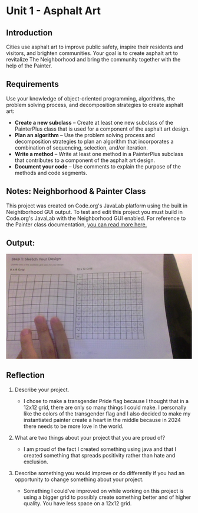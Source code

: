 # Unit 1 - Asphalt Art

## Introduction

Cities use asphalt art to improve public safety, inspire their residents and visitors, and brighten communities. Your goal is to create asphalt art to revitalize The Neighborhood and bring the community together with the help of the Painter.

## Requirements

Use your knowledge of object-oriented programming, algorithms, the problem solving process, and decomposition strategies to create asphalt art:
- **Create a new subclass** – Create at least one new subclass of the PainterPlus class that is used for a component of the asphalt art design.
- **Plan an algorithm** – Use the problem solving process and decomposition strategies to plan an algorithm that incorporates a combination of sequencing, selection, and/or iteration.
- **Write a method** – Write at least one method in a PainterPlus subclass that contributes to a component of the asphalt art design.
- **Document your code** – Use comments to explain the purpose of the methods and code segments.

## Notes: Neighborhood & Painter Class

This project was created on Code.org's JavaLab platform using the built in Neightborhood GUI output. To test and edit this project you must build in Code.org's JavaLab with the Neighborhood GUI enabled. For reference to the Painter class documentation, [you can read more here.](https://studio.code.org/docs/ide/javalab/classes/Painter)

## Output:

![Original Design](WIN_20240914_20_33_25_Pro.jpg)

## Reflection

1. Describe your project.

   - I chose to make a transgender Pride flag because I thought that in a 12x12 grid, there are only so many things I could make. I personally like the colors of the transgender flag and I also decided to make my instantiated painter create a heart in the middle because in 2024 there needs to be more love in the world.

2. What are two things about your project that you are proud of?

   - I am proud of the fact I created something using java and that I created something that spreads positivity rather than hate and exclusion.

3. Describe something you would improve or do differently if you had an opportunity to change something about your project.

   - Something I could've improved on while working on this project is using a bigger grid to possibly create something better and of higher quality. You have less space on a 12x12 grid.